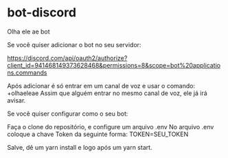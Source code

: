 # bot-discord
Olha ele ae bot


Se você quiser adicionar o bot no seu servidor:

https://discord.com/api/oauth2/authorize?client_id=941468149373628468&permissions=8&scope=bot%20applications.commands

Após adicionar é só entrar em um canal de voz e usar o comando: +olhaeleae
Assim que alguém entrar no mesmo canal de voz, ele já irá avisar.

Se você quiser configurar como o seu bot:

Faça o clone do repositório, e configure um arquivo .env
No arquivo .env coloque a chave Token da seguinte forma:
TOKEN=SEU_TOKEN

Salve, dê um yarn install e logo após um yarn start.
